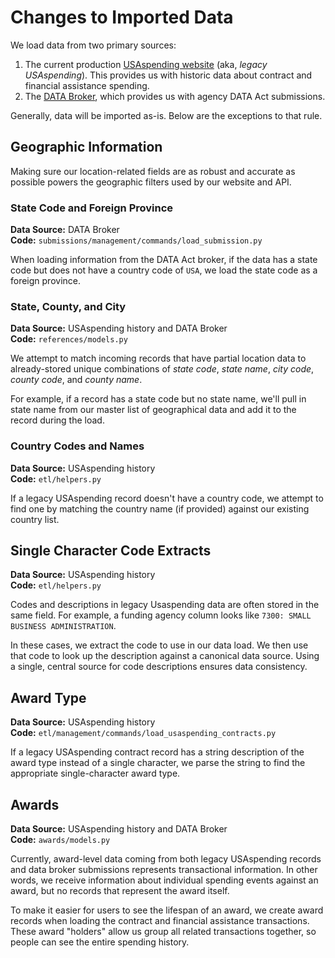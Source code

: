 # Changes to Imported Data

We load data from two primary sources:

1. The current production [USAspending website](https://www.usaspending.gov) (aka, _legacy USAspending_). This provides us with historic data about contract and financial assistance spending.  
2. The [DATA Broker](https://broker.usaspending.gov), which provides us with agency DATA Act submissions.

Generally, data will be imported as-is. Below are the exceptions to that rule.

## Geographic Information

Making sure our location-related fields are as robust and accurate as possible powers the geographic filters used by our website and API.

### State Code and Foreign Province

**Data Source:** DATA Broker  
**Code:** `submissions/management/commands/load_submission.py`

When loading information from the DATA Act broker, if the data has a state code but does not have a country code of `USA`, we load the state code as a foreign province.


### State, County, and City

**Data Source:** USAspending history and DATA Broker  
**Code:** `references/models.py`

We attempt to match incoming records that have partial location data to already-stored unique combinations of _state code_, _state name_, _city code_, _county code_, and _county name_.

For example, if a record has a state code but no state name, we'll pull in state name from our master list of geographical data and add it to the record during the load.

### Country Codes and Names

**Data Source:** USAspending history  
**Code:** `etl/helpers.py`

If a legacy USAspending record doesn't have a country code, we attempt to find one by matching the country name (if provided) against our existing country list.

## Single Character Code Extracts

**Data Source:** USAspending history  
**Code:** `etl/helpers.py`

Codes and descriptions in legacy Usaspending data are often stored in the same field. For example, a funding agency column looks like `7300: SMALL BUSINESS ADMINISTRATION`.

In these cases, we extract the code to use in our data load. We then use that code to look up the description against a canonical data source. Using a single, central source for code descriptions ensures data consistency.

## Award Type

**Data Source:** USAspending history  
**Code:** `etl/management/commands/load_usaspending_contracts.py`

If a legacy USAspending contract record has a string description of the award type instead of a single character, we parse the string to find the appropriate single-character award type.

## Awards

**Data Source:** USAspending history and DATA Broker  
**Code:** `awards/models.py`

Currently, award-level data coming from both legacy USAspending records and data broker submissions represents transactional information. In other words, we receive information about individual spending events against an award, but no records that represent the award itself.

To make it easier for users to see the lifespan of an award, we create award records when loading the contract and financial assistance transactions. These award "holders" allow us group all related transactions together, so people can see the entire spending history.
